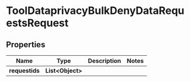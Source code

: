 

# ToolDataprivacyBulkDenyDataRequestsRequest


## Properties

| Name | Type | Description | Notes |
|------------ | ------------- | ------------- | -------------|
|**requestids** | **List&lt;Object&gt;** |  |  |




